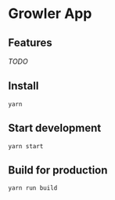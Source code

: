 # Growler App

## Features

_TODO_

## Install

```
yarn
```

## Start development

```
yarn start
```

## Build for production

```
yarn run build
```
